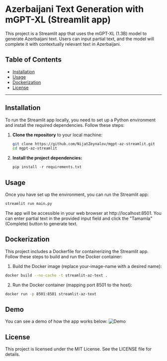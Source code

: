 # Azerbaijani Text Generation with mGPT-XL (Streamlit app)


This project is a Streamlit app that uses the mGPT-XL (1.3B) model to generate Azerbaijani text. Users can input partial text, and the model will complete it with contextually relevant text in Azerbaijani.

## Table of Contents

- [Installation](#installation)
- [Usage](#usage)
- [Dockerization](#dockerization)
- [License](#license)

---

## Installation

To run the Streamlit app locally, you need to set up a Python environment and install the required dependencies. Follow these steps:

1. **Clone the repository** to your local machine:

   ```bash
   git clone https://github.com/NijatZeynalov/mgpt-az-streamlit.git
   cd mgpt-az-streamlit
   ```
2. **Install the project dependencies:**

   ```python
   pip install -r requirements.txt
   ```

## Usage
Once you have set up the environment, you can run the Streamlit app:

```bash
streamlit run main.py
```

The app will be accessible in your web browser at http://localhost:8501. You can enter partial text in the provided input field and click the "Tamamla" (Complete) button to generate text.


## Dockerization

This project includes a Dockerfile for containerizing the Streamlit app. Follow these steps to build and run the Docker container:

1. Build the Docker image (replace your-image-name with a desired name):
   
```bash
docker build --no-cache -t streamlit-az-text .
```

2. Run the Docker container (mapping port 8501 to the host):
   
```bash
docker run -p 8501:8501 streamlit-az-text
```

## Demo

You can see a demo of how the app works below:
![Demo](https://your-demo-url.com/demo.gif)


## License

This project is licensed under the MIT License. See the LICENSE file for details.
